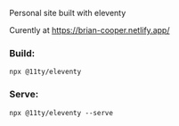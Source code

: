Personal site built with eleventy

Curently at https://brian-cooper.netlify.app/

### Build:
`npx @11ty/eleventy`

### Serve:
`npx @11ty/eleventy --serve`
